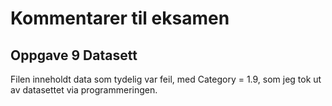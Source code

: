 # Kommentarer til eksamen

## Oppgave 9 Datasett
Filen inneholdt data som tydelig var feil, med Category = 1.9, som jeg tok ut av datasettet via programmeringen.

